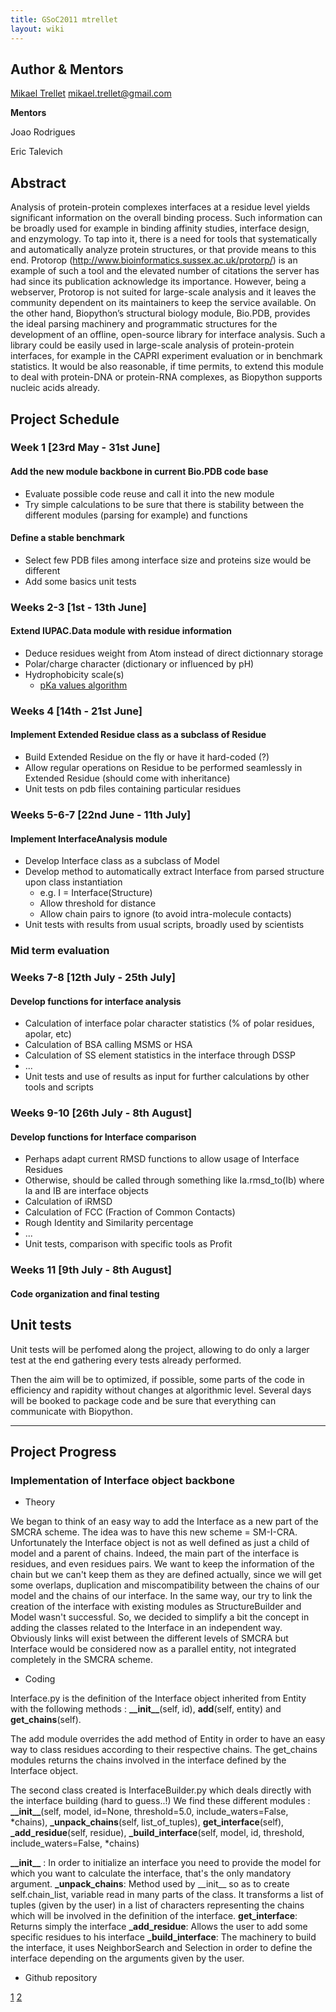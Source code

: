 ```yaml
---
title: GSoC2011 mtrellet
layout: wiki
---
```


Author & Mentors
----------------

[Mikael Trellet](User:Mtrellet "wikilink") mikael.trellet@gmail.com

**Mentors**

  
Joao Rodrigues

Eric Talevich

Abstract
--------

Analysis of protein-protein complexes interfaces at a residue level
yields significant information on the overall binding process. Such
information can be broadly used for example in binding affinity studies,
interface design, and enzymology. To tap into it, there is a need for
tools that systematically and automatically analyze protein structures,
or that provide means to this end. Protorop
(http://www.bioinformatics.sussex.ac.uk/protorp/) is an example of such
a tool and the elevated number of citations the server has had since its
publication acknowledge its importance. However, being a webserver,
Protorop is not suited for large-scale analysis and it leaves the
community dependent on its maintainers to keep the service available. On
the other hand, Biopython’s structural biology module, Bio.PDB, provides
the ideal parsing machinery and programmatic structures for the
development of an offline, open-source library for interface analysis.
Such a library could be easily used in large-scale analysis of
protein-protein interfaces, for example in the CAPRI experiment
evaluation or in benchmark statistics. It would be also reasonable, if
time permits, to extend this module to deal with protein-DNA or
protein-RNA complexes, as Biopython supports nucleic acids already.

Project Schedule
----------------

### Week 1 \[23rd May - 31st June\]

#### Add the new module backbone in current Bio.PDB code base

-   Evaluate possible code reuse and call it into the new module
-   Try simple calculations to be sure that there is stability between
    the different modules (parsing for example) and functions

#### Define a stable benchmark

-   Select few PDB files among interface size and proteins size would be
    different
-   Add some basics unit tests

### Weeks 2-3 \[1st - 13th June\]

#### Extend IUPAC.Data module with residue information

-   Deduce residues weight from Atom instead of direct dictionnary
    storage
-   Polar/charge character (dictionary or influenced by pH)
-   Hydrophobicity scale(s)
    -   [pKa values
        algorithm](http://www3.interscience.wiley.com/journal/112117957/abstract)

### Weeks 4 \[14th - 21st June\]

#### Implement Extended Residue class as a subclass of Residue

-   Build Extended Residue on the fly or have it hard-coded (?)
-   Allow regular operations on Residue to be performed seamlessly in
    Extended Residue (should come with inheritance)
-   Unit tests on pdb files containing particular residues

### Weeks 5-6-7 \[22nd June - 11th July\]

#### Implement InterfaceAnalysis module

-   Develop Interface class as a subclass of Model
-   Develop method to automatically extract Interface from parsed
    structure upon class instantiation
    -   e.g. I = Interface(Structure)
    -   Allow threshold for distance
    -   Allow chain pairs to ignore (to avoid intra-molecule contacts)
-   Unit tests with results from usual scripts, broadly used by
    scientists

### Mid term evaluation

### Weeks 7-8 \[12th July - 25th July\]

#### Develop functions for interface analysis

-   Calculation of interface polar character statistics (% of polar
    residues, apolar, etc)
-   Calculation of BSA calling MSMS or HSA
-   Calculation of SS element statistics in the interface through DSSP
-   ...
-   Unit tests and use of results as input for further calculations by
    other tools and scripts

### Weeks 9-10 \[26th July - 8th August\]

#### Develop functions for Interface comparison

-   Perhaps adapt current RMSD functions to allow usage of Interface
    Residues
-   Otherwise, should be called through something like Ia.rmsd\_to(Ib)
    where Ia and IB are interface objects
-   Calculation of iRMSD
-   Calculation of FCC (Fraction of Common Contacts)
-   Rough Identity and Similarity percentage
-   ...
-   Unit tests, comparison with specific tools as Profit

### Weeks 11 \[9th July - 8th August\]

#### Code organization and final testing

Unit tests
----------

Unit tests will be perfomed along the project, allowing to do only a
larger test at the end gathering every tests already performed.

Then the aim will be to optimized, if possible, some parts of the code
in efficiency and rapidity without changes at algorithmic level. Several
days will be booked to package code and be sure that everything can
communicate with Biopython.

------------------------------------------------------------------------

Project Progress
----------------

### Implementation of Interface object backbone

-   Theory

We began to think of an easy way to add the Interface as a new part of
the SMCRA scheme. The idea was to have this new scheme = SM-I-CRA.
Unfortunately the Interface object is not as well defined as just a
child of model and a parent of chains. Indeed, the main part of the
interface is residues, and even residues pairs. We want to keep the
information of the chain but we can't keep them as they are defined
actually, since we will get some overlaps, duplication and
miscompatibility between the chains of our model and the chains of our
interface. In the same way, our try to link the creation of the
interface with existing modules as StructureBuilder and Model wasn't
successful. So, we decided to simplify a bit the concept in adding the
classes related to the Interface in an independent way. Obviously links
will exist between the different levels of SMCRA but Interface would be
considered now as a parallel entity, not integrated completely in the
SMCRA scheme.

-   Coding

Interface.py is the definition of the Interface object inherited from
Entity with the following methods : **\_\_init\_\_**(self, id),
**add**(self, entity) and **get\_chains**(self).

The add module overrides the add method of Entity in order to have an
easy way to class residues according to their respective chains. The
get\_chains modules returns the chains involved in the interface defined
by the Interface object.

The second class created is InterfaceBuilder.py which deals directly
with the interface building (hard to guess..!) We find these different
modules : **\_\_init\_\_**(self, model, id=None, threshold=5.0,
include\_waters=False, \*chains), **\_unpack\_chains**(self,
list\_of\_tuples), **get\_interface**(self), **\_add\_residue**(self,
residue), **\_build\_interface**(self, model, id, threshold,
include\_waters=False, \*chains)

**\_\_init\_\_** : In order to initialize an interface you need to
provide the model for which you want to calculate the interface, that's
the only mandatory argument. **\_unpack\_chains**: Method used by
\_\_init\_\_ so as to create self.chain\_list, variable read in many
parts of the class. It transforms a list of tuples (given by the user)
in a list of characters representing the chains which will be involved
in the definition of the interface. **get\_interface**: Returns simply
the interface **\_add\_residue**: Allows the user to add some specific
residues to his interface **\_build\_interface**: The machinery to build
the interface, it uses NeighborSearch and Selection in order to define
the interface depending on the arguments given by the user.

-   Github repository

[1](https://github.com/mtrellet/biopython/commit/4cfa4359d0f927609c076ed7b66f37add5aabdfb)
[2](https://github.com/mtrellet/biopython/commit/194efe37ac8f88d688e0cf528f1fb896c8441866)
